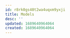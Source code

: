 ```yaml
---
id: r8rk0gs40t2wa4uqxm9yxji
title: Models
desc: ''
updated: 1689640964064
created: 1689640964064
---
```

